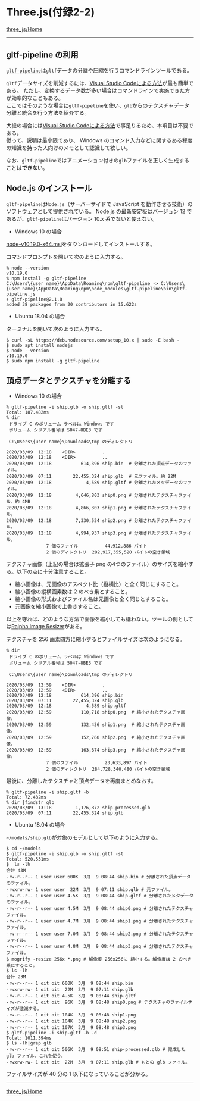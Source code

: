 # Three.js(付録2-2)

[three_js/Home](./Home.md)

---

## gltf-pipeline の利用

[`gltf-pipeline`](https://github.com/CesiumGS/gltf-pipeline)は`gltf`データの分離や圧縮を行うコマンドラインツールである。  

`gltf`データサイズを削減するには、[Visual Studio Codeによる方法](./three_js_app_02.md)が最も簡単である。
ただし、変換するデータ数が多い場合はコマンドラインで実施できた方が効率的なこともある。  
ここではそのような場合に`gltf-pipeline`を使い、`glb`からのテクスチャデータ分離と統合を行う方法を紹介する。

大抵の場合には[Visual Studio Codeによる方法](./three_js_app_02.md)で事足りるため、本項目は不要である。  
従って、説明は最小限であり、 Windows のコマンド入力などに関するある程度の知識を持った人向けのメモとして認識して欲しい。

なお、`gltf-pipeline`ではアニメーション付きの`glb`ファイルを正しく生成することは**できない**。

## Node.js のインストール

`gltf-pipeline`は`Node.js`（サーバーサイドで JavaScript を動作させる技術）のソフトウェアとして提供されている。
Node.js の最新安定板はバージョン 12 であるが、`gltf-pipeline`はバージョン 10.x 系でないと使えない。

- Windows 10 の場合

[node-v10.19.0-x64.msi](https://nodejs.org/dist/latest-v10.x/node-v10.19.0-x64.msi)をダウンロードしてインストールする。

コマンドプロンプトを開いて次のように入力する。

```shell
% node --version
v10.19.0
% npm install -g gltf-pipeline
C:\Users\{user name}\AppData\Roaming\npm\gltf-pipeline -> C:\Users\{user name}\AppData\Roaming\npm\node_modules\gltf-pipeline\bin\gltf-pipeline.js
+ gltf-pipeline@2.1.8
added 38 packages from 20 contributors in 15.622s
```

- Ubuntu 18.04 の場合

ターミナルを開いて次のように入力する。

```shell
$ curl -sL https://deb.nodesource.com/setup_10.x | sudo -E bash -
$ sudo apt install nodejs
$ node --version
v10.19.0
$ sudo npm install -g gltf-pipeline
```

## 頂点データとテクスチャを分離する

- Windows 10 の場合

```shell
% gltf-pipeline -i ship.glb -o ship.gltf -st
Total: 187.482ms
% dir
 ドライブ C のボリューム ラベルは Windows です
 ボリューム シリアル番号は 5047-8BE3 です

 C:\Users\{user name}\Downloads\tmp のディレクトリ

2020/03/09  12:18    <DIR>          .
2020/03/09  12:18    <DIR>          ..
2020/03/09  12:18           614,396 ship.bin  # 分離された頂点データのファイル。
2020/03/09  07:11        22,455,324 ship.glb  # 元ファイル。約 22M
2020/03/09  12:18             4,589 ship.gltf # 分離されたメタデータのファイル。
2020/03/09  12:18         4,646,803 ship0.png # 分離されたテクスチャファイル。約 4MB
2020/03/09  12:18         4,866,303 ship1.png # 分離されたテクスチャファイル。
2020/03/09  12:18         7,330,534 ship2.png # 分離されたテクスチャファイル。
2020/03/09  12:18         4,994,937 ship3.png # 分離されたテクスチャファイル。
               7 個のファイル          44,912,886 バイト
               2 個のディレクトリ  282,917,355,520 バイトの空き領域
```

テクスチャ画像（上記の場合は拡張子 png の4つのファイル）のサイズを縮小する。以下の点に十分注意すること。

- 縮小画像は、元画像のアスペクト比（縦横比）と全く同じにすること。
- 縮小画像の縦横画素数は 2 のべき乗とすること。
- 縮小画像の形式およびファイル名は元画像と全く同じとすること。
- 元画像を縮小画像で上書きすること。

以上を守れば、どのような方法で画像を縮小しても構わない。ツールの例としては[Ralpha Image Resizer](https://www.vector.co.jp/soft/winnt/art/se487522.html?ds)がある。

テクスチャを 256 画素四方に縮小するとファイルサイズは次のようになる。

```shell
% dir
 ドライブ C のボリューム ラベルは Windows です
 ボリューム シリアル番号は 5047-8BE3 です

 C:\Users\{user name}\Downloads\tmp のディレクトリ

2020/03/09  12:59    <DIR>          .
2020/03/09  12:59    <DIR>          ..
2020/03/09  12:18           614,396 ship.bin
2020/03/09  07:11        22,455,324 ship.glb
2020/03/09  12:18             4,589 ship.gltf
2020/03/09  12:59           110,718 ship0.png  # 縮小されたテクスチャ画像。
2020/03/09  12:59           132,436 ship1.png  # 縮小されたテクスチャ画像。
2020/03/09  12:59           152,760 ship2.png  # 縮小されたテクスチャ画像。
2020/03/09  12:59           163,674 ship3.png  # 縮小されたテクスチャ画像。
               7 個のファイル          23,633,897 バイト
               2 個のディレクトリ  284,728,340,480 バイトの空き領域
```

最後に、分離したテクスチャと頂点データを再度まとめなおす。

```shell
% gltf-pipeline -i ship.gltf -b
Total: 72.432ms
% dir |findstr glb
2020/03/09  13:18         1,176,872 ship-processed.glb
2020/03/09  07:11        22,455,324 ship.glb
```

- Ubuntu 18.04 の場合

`~/models/ship.glb`が対象のモデルとして以下のように入力する。

```shell
$ cd ~/models
$ gltf-pipeline -i ship.glb -o ship.gltf -st
Total: 520.531ms
$  ls -lh
合計 43M
-rw-r--r-- 1 user user 600K  3月  9 08:44 ship.bin # 分離された頂点データのファイル。
-rwxrw-rw- 1 user user  22M  3月  9 07:11 ship.glb # 元ファイル。
-rw-r--r-- 1 user user 4.5K  3月  9 08:44 ship.gltf # 分離されたメタデータのファイル。
-rw-r--r-- 1 user user 4.5M  3月  9 08:44 ship0.png # 分離されたテクスチャファイル。
-rw-r--r-- 1 user user 4.7M  3月  9 08:44 ship1.png # 分離されたテクスチャファイル。
-rw-r--r-- 1 user user 7.0M  3月  9 08:44 ship2.png # 分離されたテクスチャファイル。
-rw-r--r-- 1 user user 4.8M  3月  9 08:44 ship3.png # 分離されたテクスチャファイル。
$ mogrify -resize 256x *.png # 解像度 256x256に 縮小する。解像度は 2 のべき乗にすること。
$ ls -lh
合計 23M
-rw-r--r-- 1 oit oit 600K  3月  9 08:44 ship.bin
-rwxrw-rw- 1 oit oit  22M  3月  9 07:11 ship.glb
-rw-r--r-- 1 oit oit 4.5K  3月  9 08:44 ship.gltf
-rw-r--r-- 1 oit oit  96K  3月  9 08:48 ship0.png # テクスチャのファイルサイズが激減する。
-rw-r--r-- 1 oit oit 104K  3月  9 08:48 ship1.png
-rw-r--r-- 1 oit oit 104K  3月  9 08:48 ship2.png
-rw-r--r-- 1 oit oit 107K  3月  9 08:48 ship3.png
$ gltf-pipeline -i ship.gltf -b -d
Total: 1011.394ms
$ ls -lh|grep glb
-rw-r--r-- 1 oit oit 506K  3月  9 08:51 ship-processed.glb # 完成した glb ファイル。これを使う。
-rwxrw-rw- 1 oit oit  22M  3月  9 07:11 ship.glb # もとの glb ファイル。
```

ファイルサイズが 40 分の 1 以下になっていることが分かる。

---

[three_js/Home](./Home.md)
